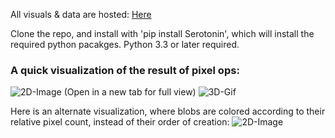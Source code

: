 All visuals & data are hosted: [Here](https://www.dropbox.com/sh/s136nj2b780e22d/AACy854x31kk4U11daFO1Z-0a?dl=0)

Clone the repo, and install with 'pip install Serotonin', which will install the required python pacakges. Python 3.3 or later required.

### A quick visualization of the result of pixel ops: ###
![2D-Image](https://www.dropbox.com/s/belukmnjmiqk7tx/Pixel_Ops_Results_of_grouping_Swell1_500ids.png?dl=1) (Open in a new tab for full view)
![3D-Gif](https://www.dropbox.com/s/mof8ufaiy7vc7p5/Animation_of_Pixel_Ops_Ids%2C_one_sweep_%27C003Z001.gif?dl=1)

Here is an alternate visualization, where blobs are colored according to their relative pixel count, instead of their order of creation:
![2D-Image](https://www.dropbox.com/s/9dhfh375uqgq1en/Pixel_Ops_Results_Swell1_500ids_remapped-by-ID-size_red-largest.png?dl=1)